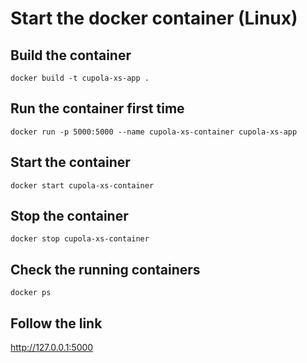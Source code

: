 # Start the docker container (Linux)

## Build the container

`docker build -t cupola-xs-app .`

## Run the container first time

`docker run -p 5000:5000 --name cupola-xs-container cupola-xs-app`

## Start the container 

`docker start cupola-xs-container`

## Stop the container

`docker stop cupola-xs-container`

## Check the running containers

`docker ps`

## Follow the link

http://127.0.0.1:5000